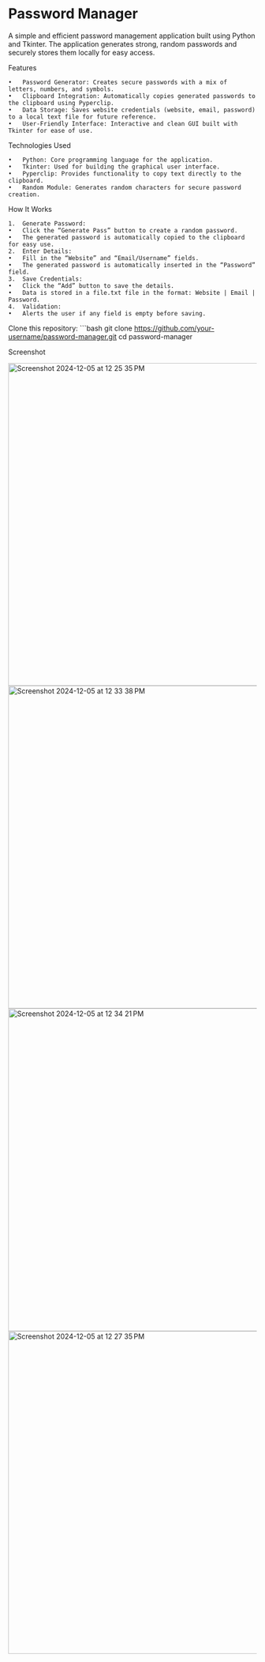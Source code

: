 # Password Manager
A simple and efficient password management application built using Python and Tkinter. The application generates strong, random passwords and securely stores them locally for easy access.

Features

	•	Password Generator: Creates secure passwords with a mix of letters, numbers, and symbols.
	•	Clipboard Integration: Automatically copies generated passwords to the clipboard using Pyperclip.
	•	Data Storage: Saves website credentials (website, email, password) to a local text file for future reference.
	•	User-Friendly Interface: Interactive and clean GUI built with Tkinter for ease of use.

Technologies Used

	•	Python: Core programming language for the application.
	•	Tkinter: Used for building the graphical user interface.
	•	Pyperclip: Provides functionality to copy text directly to the clipboard.
	•	Random Module: Generates random characters for secure password creation.

How It Works

	1.	Generate Password:
	•	Click the “Generate Pass” button to create a random password.
	•	The generated password is automatically copied to the clipboard for easy use.
	2.	Enter Details:
	•	Fill in the “Website” and “Email/Username” fields.
	•	The generated password is automatically inserted in the “Password” field.
	3.	Save Credentials:
	•	Click the “Add” button to save the details.
	•	Data is stored in a file.txt file in the format: Website | Email | Password.
	4.	Validation:
	•	Alerts the user if any field is empty before saving.

Clone this repository:
     ```bash
     git clone https://github.com/your-username/password-manager.git
     cd password-manager
     
Screenshot

<img width="653" alt="Screenshot 2024-12-05 at 12 25 35 PM" src="https://github.com/user-attachments/assets/479c66d1-fe19-44ac-98e7-3dffd47dcd7e">
<img width="653" alt="Screenshot 2024-12-05 at 12 33 38 PM" src="https://github.com/user-attachments/assets/6c233124-08b3-4df0-abaf-d7c50c8c2bd2">
<img width="653" alt="Screenshot 2024-12-05 at 12 34 21 PM" src="https://github.com/user-attachments/assets/795253ad-71fb-4725-9ae2-ea1b006ecfa9">
<img width="653" alt="Screenshot 2024-12-05 at 12 27 35 PM" src="https://github.com/user-attachments/assets/df17b5a0-97df-477d-b78c-e8e8d87ba437">




  
